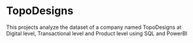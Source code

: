 # TopoDesigns
This projects analyze the dataset of a company named TopoDesigns at Digital level, Transactional level and Product level using SQL and PowerBI
